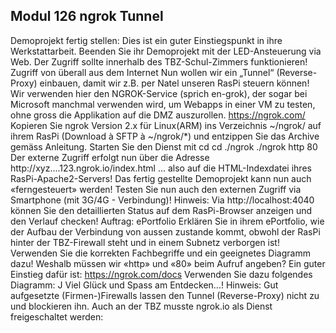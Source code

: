 ## Modul 126 ngrok Tunnel

Demoprojekt fertig stellen: Dies ist ein guter Einstiegspunkt in ihre Werkstattarbeit. Beenden Sie ihr Demoprojekt mit der LED-Ansteuerung via Web. Der Zugriff sollte innerhalb des TBZ-Schul-Zimmers funktionieren! Zugriff von überall aus dem Internet Nun wollen wir ein „Tunnel“ (Reverse-Proxy) einbauen, damit wir z.B. per Natel unseren RasPi steuern können! Wir verwenden hier den NGROK-Service (sprich en-grok), der sogar bei Microsoft manchmal verwenden wird, um Webapps in einer VM zu testen, ohne gross die Applikation auf die DMZ auszurollen. https://ngrok.com/ Kopieren Sie ngrok Version 2.x für Linux(ARM) ins Verzeichnis ~/ngrok/ auf ihrem RasPi (Download à SFTP à ~/ngrok/*) und entzippen Sie das Archive gemäss Anleitung. Starten Sie den Dienst mit cd cd ./ngrok ./ngrok http 80 Der externe Zugriff erfolgt nun über die Adresse http://xyz....123.ngrok.io/index.html ... also auf die HTML-Indexdatei ihres RasPi-Apache2-Servers! Das fertig gestellte Demoprojekt kann nun auch «ferngesteuert» werden! Testen Sie nun auch den externen Zugriff via Smartphone (mit 3G/4G - Verbindung)! Hinweis: Via http://localhost:4040 können Sie den detaillierten Status auf dem RasPi-Browser anzeigen und den Verlauf checken! Auftrag: ePortfolio Erklären Sie in ihrem ePortfolio, wie der Aufbau der Verbindung von aussen zustande kommt, obwohl der RasPi hinter der TBZ-Firewall steht und in einem Subnetz verborgen ist! Verwenden Sie die korrekten Fachbegriffe und ein geeignetes Diagramm dazu! Weshalb müssen wir «http» und «80» beim Aufruf angeben? Ein guter Einstieg dafür ist: https://ngrok.com/docs Verwenden Sie dazu folgendes Diagramm: J Viel Glück und Spass am Entdecken...! Hinweis: Gut aufgesetzte (Firmen-)Firewalls lassen den Tunnel (Reverse-Proxy) nicht zu und blockieren ihn. Auch an der TBZ musste ngrok.io als Dienst freigeschaltet werden:
<!--stackedit_data:
eyJoaXN0b3J5IjpbMzk2MTg0MjA1LDIyNDk2MjAsLTIwODg3ND
Y2MTIsOTEyMTQ1MjEwLC0xMzEwOTI1OTg1LC0xMjEwMDA0NDE0
LDI1NzgwNjkyOF19
-->